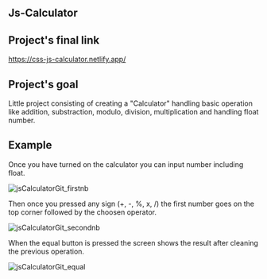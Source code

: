 ## Js-Calculator

## Project's final link
https://css-js-calculator.netlify.app/

## Project's goal

Little project consisting of creating a "Calculator" handling basic operation like addition, substraction, modulo, division, multiplication and handling float number.

## Example

Once you have turned on the calculator you can input number including float.

![jsCalculatorGit_firstnb](https://user-images.githubusercontent.com/57138558/107234775-4b528c00-6a24-11eb-9f76-93ee9ad5f331.PNG)

Then once you pressed any sign (+, -, %, x, /) the first number goes on the top corner followed by the choosen operator.

![jsCalculatorGit_secondnb](https://user-images.githubusercontent.com/57138558/107234761-47bf0500-6a24-11eb-8b28-71c7e2836f1f.PNG)

When the equal button is pressed the screen shows the result after cleaning the previous operation.

![jsCalculatorGit_equal](https://user-images.githubusercontent.com/57138558/107234777-4c83b900-6a24-11eb-83b9-3715a3766954.PNG)
